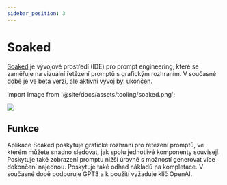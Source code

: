 ```yaml
---
sidebar_position: 3
---
```


# Soaked 

[Soaked](https://soaked-prompts.vercel.app) je vývojové prostředí (IDE) pro prompt engineering, které se zaměřuje na vizuální řetězení promptů s grafickým rozhraním. V současné době je ve beta verzi, ale aktivní vývoj byl ukončen.

import Image from '@site/docs/assets/tooling/soaked.png';

<div style={{textAlign: 'center'}}>
  <img src={Image} style={{width: "750px"}} />
</div>

## Funkce

Aplikace Soaked poskytuje grafické rozhraní pro řetězení promptů, ve kterém můžete snadno sledovat, jak spolu jednotlivé komponenty souvisejí. Poskytuje také zobrazení promptu nižší úrovně s možností generovat více dokončení najednou. Poskytuje také odhad nákladů na kompletace. V současné době podporuje GPT3 a k použití vyžaduje klíč OpenAI.
